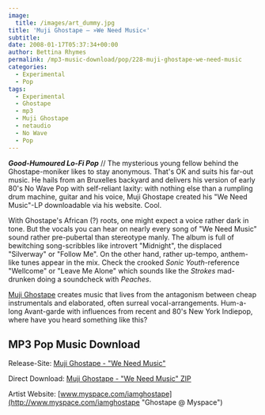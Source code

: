 ```yaml
---
image:
  title: /images/art_dummy.jpg
title: 'Muji Ghostape – »We Need Music«'
subtitle: 
date: 2008-01-17T05:37:34+00:00
author: Bettina Rhymes
permalink: /mp3-music-download/pop/228-muji-ghostape-we-need-music
categories:
  - Experimental
  - Pop
tags:
  - Experimental
  - Ghostape
  - mp3
  - Muji Ghostape
  - netaudio
  - No Wave
  - Pop
---
```

***Good-Humoured Lo-Fi Pop*** // The mysterious young fellow behind the Ghostape-moniker likes to stay anonymous. That's OK and suits his far-out music. He hails from an Bruxelles backyard and delivers his version of early 80's No Wave Pop with self-reliant laxity: with nothing else than a rumpling drum machine, guitar and his voice, Muji Ghostape created his "We Need Music"-LP downloadable via his website. Cool.<!--more-->

With Ghostape's African (?) roots, one might expect a voice rather dark in tone. But the vocals you can hear on nearly every song of "We Need Music" sound rather pre-pubertal than stereotype manly. The album is full of bewitching song-scribbles like introvert "Midnight", the displaced "Silverway" or "Follow Me". On the other hand, rather up-tempo, anthem-like tunes appear in the mix. Check the crooked _Sonic Youth_-reference "Wellcome" or "Leave Me Alone" which sounds like the _Strokes_ mad-drunken doing a soundcheck with _Peaches_.

[Muji Ghostape](http://www.myspace.com/iamghostape "Ghostape @ Myspace") creates music that lives from the antagonism between cheap instrumentals and elaborated, often surreal vocal-arrangements. Hum-a-long Avant-garde with influences from recent and 80's New York Indiepop, where have you heard something like this?

## MP3 Pop Music Download

Release-Site: [Muji Ghostape - "We Need Music"](http://ghostape.tk/ "Ghostape Website")
  
Direct Download: [Muji Ghostape - "We Need Music" ZIP](http://reset.mxx.ch/muji/mp3/ghostape_muji-WE_NEED_MUSIC.zip) 
  
Artist Website: [www.myspace.com/iamghostape](http://www.myspace.com/iamghostape "Ghostape @ Myspace")